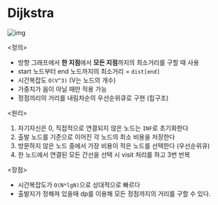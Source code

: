 # Dijkstra

![img](https://user-images.githubusercontent.com/75887645/149157304-15d7a551-6bd4-4b62-8c7f-ce21ae912701.gif)

<정의>
- 방향 그래프에서 <b>한 지점</b>에서 <b>모든 지점</b>까지의 최소거리를 구할 때 사용
- start 노드부터 end 노드까지의 최소거리 = `dist[end]`
- 시간복잡도 `O(V^3)` (V는 노드의 개수)
- 가중치가 음이 아닐 때만 적용 가능
- 정점끼리의 거리를 내림차순의 우선순위큐로 구현 (힙구조)

<원리>
1. 자기자신은 0, 직접적으로 연결되지 않은 노드는 `INF`로 초기화한다
2. 출발 노드를 기준으로 이어진 각 노드의 최소 비용을 저장한다
3. 방문하지 않은 노드 중에서 가장 비용이 적은 노드를 선택한다 (우선순위큐)
4. 한 노드에서 연결된 모든 간선을 선택 시 visit 처리를 하고 3번 반복

<장점>
- 시간복잡도가 `O(N*lgN)`으로 상대적으로 빠르다
- 출발지가 정해져 있을때 dp를 이용해 모든 정점까지의 거리를 구할 수 있다.

